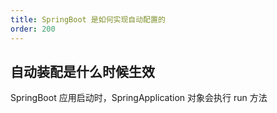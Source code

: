 ```yaml
---
title: SpringBoot 是如何实现自动配置的
order: 200
---
```




## 自动装配是什么时候生效



SpringBoot 应用启动时，SpringApplication 对象会执行 run 方法









